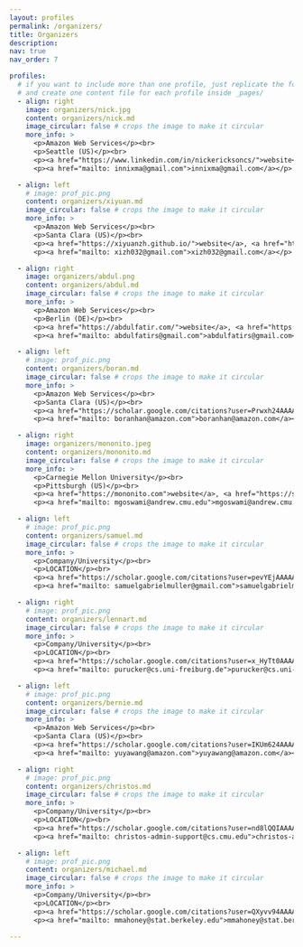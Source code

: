 ```yaml
---
layout: profiles
permalink: /organizers/
title: Organizers 
description: 
nav: true
nav_order: 7

profiles:
  # if you want to include more than one profile, just replicate the following block
  # and create one content file for each profile inside _pages/
  - align: right
    image: organizers/nick.jpg
    content: organizers/nick.md 
    image_circular: false # crops the image to make it circular
    more_info: >
      <p>Amazon Web Services</p><br>
      <p>Seattle (US)</p><br>
      <p><a href="https://www.linkedin.com/in/nickericksoncs/">website</a>, <a href="https://scholar.google.com/citations?user=I0nj-TcAAAAJ&hl=en">google scholar</a> </p>
      <p><a href="mailto: innixma@gmail.com">innixma@gmail.com</a></p>  

  - align: left
    # image: prof_pic.png
    content: organizers/xiyuan.md 
    image_circular: false # crops the image to make it circular
    more_info: >
      <p>Amazon Web Services</p><br>
      <p>Santa Clara (US)</p><br>
      <p><a href="https://xiyuanzh.github.io/">website</a>, <a href="https://scholar.google.com/citations?user=pIEuyR8AAAAJ&hl=en">google scholar</a> </p>
      <p><a href="mailto: xizh032@gmail.com">xizh032@gmail.com</a></p>  

  - align: right
    image: organizers/abdul.png
    content: organizers/abdul.md 
    image_circular: false # crops the image to make it circular
    more_info: >
      <p>Amazon Web Services</p><br>
      <p>Berlin (DE)</p><br>
      <p><a href="https://abdulfatir.com/">website</a>, <a href="https://scholar.google.com/citations?hl=en&user=BZ0EoqIAAAAJ&view_op=list_works&sortby=pubdate">google scholar</a> </p>
      <p><a href="mailto: abdulfatirs@gmail.com">abdulfatirs@gmail.com</a></p>

  - align: left
    # image: prof_pic.png
    content: organizers/boran.md 
    image_circular: false # crops the image to make it circular
    more_info: >
      <p>Amazon Web Services</p><br>
      <p>Santa Clara (US)</p><br>
      <p><a href="https://scholar.google.com/citations?user=Prwxh24AAAAJ&hl=en">google scholar</a> </p>
      <p><a href="mailto: boranhan@amazon.com">boranhan@amazon.com</a></p>  

  - align: right
    image: organizers/mononito.jpeg
    content: organizers/mononito.md 
    image_circular: false # crops the image to make it circular
    more_info: >
      <p>Carnegie Mellon University</p><br>
      <p>Pittsburgh (US)</p><br>
      <p><a href="https://mononito.com">website</a>, <a href="https://scholar.google.com/citations?user=TgQ72t0AAAAJ&hl=en&oi=ao">google scholar</a> </p>
      <p><a href="mailto: mgoswami@andrew.cmu.edu">mgoswami@andrew.cmu.edu</a></p>  

  - align: left
    # image: prof_pic.png
    content: organizers/samuel.md 
    image_circular: false # crops the image to make it circular
    more_info: >
      <p>Company/University</p><br>
      <p>LOCATION</p><br>
      <p><a href="https://scholar.google.com/citations?user=pevYEjAAAAAJ&hl=en">google scholar</a> </p>
      <p><a href="mailto: samuelgabrielmuller@gmail.com">samuelgabrielmuller@gmail.com</a></p>  

  - align: right
    # image: prof_pic.png
    content: organizers/lennart.md 
    image_circular: false # crops the image to make it circular
    more_info: >
      <p>Company/University</p><br>
      <p>LOCATION</p><br>
      <p><a href="https://scholar.google.com/citations?user=x_HyTt0AAAAJ&hl=en">google scholar</a> </p>
      <p><a href="mailto: purucker@cs.uni-freiburg.de">purucker@cs.uni-freiburg.de</a></p>  

  - align: left
    # image: prof_pic.png
    content: organizers/bernie.md 
    image_circular: false # crops the image to make it circular
    more_info: >
      <p>Amazon Web Services</p><br>
      <p>Santa Clara (US)</p><br>
      <p><a href="https://scholar.google.com/citations?user=IKUm624AAAAJ&hl=en">google scholar</a> </p>
      <p><a href="mailto: yuyawang@amazon.com">yuyawang@amazon.com</a></p>  

  - align: right
    # image: prof_pic.png
    content: organizers/christos.md 
    image_circular: false # crops the image to make it circular
    more_info: >
      <p>Company/University</p><br>
      <p>LOCATION</p><br>
      <p><a href="https://scholar.google.com/citations?user=nd8lQQIAAAAJ&hl=en">google scholar</a> </p>
      <p><a href="mailto: christos-admin-support@cs.cmu.edu">christos-admin-support@cs.cmu.edu</a></p>  

  - align: left
    # image: prof_pic.png
    content: organizers/michael.md 
    image_circular: false # crops the image to make it circular
    more_info: >
      <p>Company/University</p><br>
      <p>LOCATION</p><br>
      <p><a href="https://scholar.google.com/citations?user=QXyvv94AAAAJ&hl=en">google scholar</a> </p>
      <p><a href="mailto: mmahoney@stat.berkeley.edu">mmahoney@stat.berkeley.edu</a></p>  

---
```


